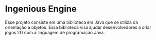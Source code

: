 # Ingenious Engine

Esse projeto consiste em uma biblioteca em Java que se utiliza da orientação a objetos. Essa biblioteca visa ajudar desenvolvedores a criar jogos 2D com a linguagem de programação Java.